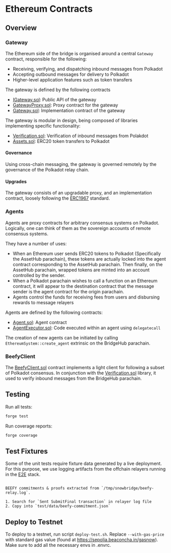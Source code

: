 # Ethereum Contracts

## Overview

### Gateway

The Ethereum side of the bridge is organised around a central `Gateway` contract, responsible for the following:
* Receiving, verifying, and dispatching inbound messages from Polkadot
* Accepting outbound messages for delivery to Polkadot
* Higher-level application features such as token transfers

The gateway is defined by the following contracts
* [IGateway.sol](src/interfaces/IGateway.sol): Public API of the gateway
* [GatewayProxy.sol](src/Gateway.sol): Proxy contract for the gateway
* [Gateway.sol](src/Gateway.sol): Implementation contract of the gateway

The gateway is modular in design, being composed of libraries implementing specific functionality:

* [Verification.sol](src/Verification.sol): Verification of inbound messages from Polakdot
* [Assets.sol](src/Assets.sol): ERC20 token transfers to Polkadot

#### Governance

Using cross-chain messaging, the gateway is governed remotely by the governance of the Polkadot relay chain.

#### Upgrades

The gateway consists of an upgradable proxy, and an implementation contract, loosely following the [ERC1967](https://eips.ethereum.org/EIPS/eip-1967) standard.

### Agents

Agents are proxy contracts for arbitrary consensus systems on Polkadot. Logically, one can think of them as the sovereign accounts of remote consensus systems.

They have a number of uses:
* When an Ethereum user sends ERC20 tokens to Polkadot (Specifically the AssetHub parachain), these tokens are actually locked into the agent contract corresponding to the AssetHub parachain. Then finally, on the AssetHub parachain, wrapped tokens are minted into an account controlled by the sender.
* When a Polkadot parachain wishes to call a function on an Ethereum contract, it will appear to the destination contract that the message sender is the agent contract for the origin parachain.
* Agents control the funds for receiving fees from users and disbursing rewards to message relayers

Agents are defined by the following contracts:
* [Agent.sol](src/Agent.sol): Agent contract
* [AgentExecutor.sol](src/AgentExecutor.sol): Code executed within an agent using `delegatecall`

The creation of new agents can be initiated by calling `EthereumSystem::create_agent` extrinsic on the BridgeHub parachain.

### BeefyClient

The [BeefyClient.sol](src/BeefyClient.sol) contract implements a light client for following a subset of Polkadot consensus. In conjunction with the [Verification.sol](src/Verification.sol) library, it used to verify inbound messages from the BridgeHub parachain.

## Testing

Run all tests:

```bash
forge test
```

Run coverage reports:

```bash
forge coverage
```

## Test Fixtures

Some of the unit tests require fixture data generated by a live deployment. For this purpose, we use logging artifacts from the offchain relayers running in the [E2E](../web/packages/test) stack.
```

BEEFY commitments & proofs extracted from `/tmp/snowbridge/beefy-relay.log`.

1. Search for `Sent SubmitFinal transaction` in relayer log file
2. Copy into `test/data/beefy-commitment.json`
```

## Deploy to Testnet

To deploy to a testnet, run script `deploy-test.sh`. Replace `--with-gas-price` with standard gas value (found at https://sepolia.beaconcha.in/gasnow). Make sure to add all the necessary envs in .envrc.

